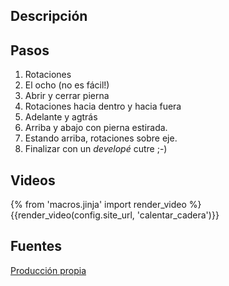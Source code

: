 ## Descripción



## Pasos

1. Rotaciones
2. El ocho (no es fácil!)
3. Abrir y cerrar pierna
4. Rotaciones hacia dentro y hacia fuera
5. Adelante y agtrás
6. Arriba y abajo con pierna estirada. 
7. Estando arriba, rotaciones sobre eje.
8. Finalizar con un *developé* cutre ;-)

## Videos

{% from 'macros.jinja' import render_video %}
{{render_video(config.site_url, 'calentar_cadera')}}

## Fuentes

[Producción propia]({{config.site_url}})
